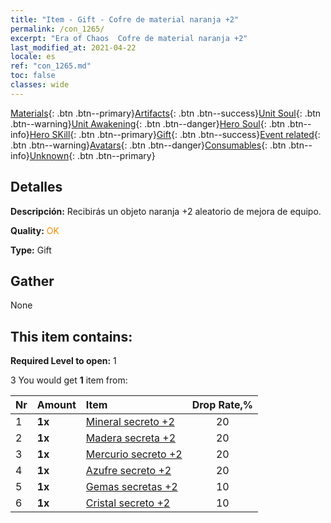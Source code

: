 ```yaml
---
title: "Item - Gift - Cofre de material naranja +2"
permalink: /con_1265/
excerpt: "Era of Chaos  Cofre de material naranja +2"
last_modified_at: 2021-04-22
locale: es
ref: "con_1265.md"
toc: false
classes: wide
---
```

 [Materials](/ItemsES/){: .btn .btn--primary}[Artifacts](/ItemsES/Artifacts/){: .btn .btn--success}[Unit Soul](/ItemsES/UnitSoul/){: .btn .btn--warning}[Unit Awakening](/ItemsES/UnitAwakening/){: .btn .btn--danger}[Hero Soul](/ItemsES/HeroSoul/){: .btn .btn--info}[Hero SKill](/ItemsES/HeroSkill/){: .btn .btn--primary}[Gift](/ItemsES/Gift/){: .btn .btn--success}[Event related](/ItemsES/Events/){: .btn .btn--warning}[Avatars](/ItemsES/Avatars/){: .btn .btn--danger}[Consumables](/ItemsES/Consumables/){: .btn .btn--info}[Unknown](/ItemsES/Unknown/){: .btn .btn--primary}

## Detalles
 **Descripción:** Recibirás un objeto naranja +2 aleatorio de mejora de equipo.

 **Quality:** <span style="color: #FF8C00">OK</span>

 **Type:** Gift

## Gather

  None

## This item contains:

 **Required Level to open:** 1

 3 You would get **1** item  from:

  | Nr | Amount |     Item    | Drop Rate,% |
  |:---|:-------|:------------|:---------:|
  | 1 |  **1x** | [Mineral secreto +2](/es/Items/mat_75/) | 20 | 
  | 2 |  **1x** | [Madera secreta +2](/es/Items/mat_76/) | 20 | 
  | 3 |  **1x** | [Mercurio secreto +2](/es/Items/mat_77/) | 20 | 
  | 4 |  **1x** | [Azufre secreto +2](/es/Items/mat_78/) | 20 | 
  | 5 |  **1x** | [Gemas secretas +2](/es/Items/mat_79/) | 10 | 
  | 6 |  **1x** | [Cristal secreto +2](/es/Items/mat_80/) | 10 | 
